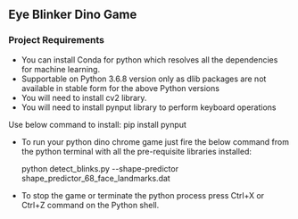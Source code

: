 ## Eye Blinker Dino Game

### Project Requirements
- You can install Conda for python which resolves all the dependencies for machine learning.
- Supportable on Python 3.6.8 version only as dlib packages are not available in stable form for the above Python versions
- You will need to install cv2 library.
- You will need to install pynput library to perform keyboard operations

Use below command to install:   pip install pynput 
- To run your python dino chrome game just fire the below command from the python terminal with all the pre-requisite libraries installed:
  
   python detect_blinks.py --shape-predictor shape_predictor_68_face_landmarks.dat

- To stop the game or terminate the python process press Ctrl+X or Ctrl+Z command on the Python shell.


